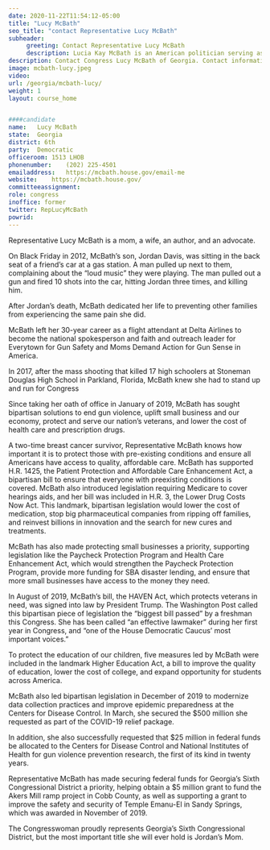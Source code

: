 ```yaml
---
date: 2020-11-22T11:54:12-05:00
title: "Lucy McBath"
seo_title: "contact Representative Lucy McBath"
subheader:
     greeting: Contact Representative Lucy McBath 
     description: Lucia Kay McBath is an American politician serving as the U.S. Representative for Georgia's 6th congressional district.
description: Contact Congress Lucy McBath of Georgia. Contact information for Lucy McBath includes email address, phone number, and mailing address.
image: mcbath-lucy.jpeg
video: 
url: /georgia/mcbath-lucy/
weight: 1
layout: course_home


####candidate
name:	Lucy McBath
state:	Georgia
district: 6th
party:	Democratic
officeroom:	1513 LHOB
phonenumber:	(202) 225-4501
emailaddress:	https://mcbath.house.gov/email-me
website:	https://mcbath.house.gov/
committeeassignment: 
role: congress
inoffice: former
twitter: RepLucyMcBath
powrid: 
---
```


Representative Lucy McBath is a mom, a wife, an author, and an advocate.

On Black Friday in 2012, McBath’s son, Jordan Davis, was sitting in the back seat of a friend’s car at a gas station. A man pulled up next to them, complaining about the “loud music” they were playing. The man pulled out a gun and fired 10 shots into the car, hitting Jordan three times, and killing him. 

After Jordan’s death, McBath dedicated her life to preventing other families from experiencing the same pain she did.

McBath left her 30-year career as a flight attendant at Delta Airlines to become the national spokesperson and faith and outreach leader for Everytown for Gun Safety and Moms Demand Action for Gun Sense in America. 

In 2017, after the mass shooting that killed 17 high schoolers at Stoneman Douglas High School in Parkland, Florida, McBath knew she had to stand up and run for Congress

Since taking her oath of office in January of 2019, McBath has sought bipartisan solutions to end gun violence, uplift small business and our economy, protect and serve our nation’s veterans, and lower the cost of health care and prescription drugs. 

A two-time breast cancer survivor, Representative McBath knows how important it is to protect those with pre-existing conditions and ensure all Americans have access to quality, affordable care. McBath has supported H.R. 1425, the Patient Protection and Affordable Care Enhancement Act, a bipartisan bill to ensure that everyone with preexisting conditions is covered. McBath also introduced legislation requiring Medicare to cover hearings aids, and her bill was included in H.R. 3, the Lower Drug Costs Now Act. This landmark, bipartisan legislation would lower the cost of medication, stop big pharmaceutical companies from ripping off families, and reinvest billions in innovation and the search for new cures and treatments. 

McBath has also made protecting small businesses a priority, supporting legislation like the Paycheck Protection Program and Health Care Enhancement Act, which would strengthen the Paycheck Protection Program, provide more funding for SBA disaster lending, and ensure that more small businesses have access to the money they need.

In August of 2019, McBath’s bill, the HAVEN Act, which protects veterans in need, was signed into law by President Trump. The Washington Post called this bipartisan piece of legislation the “biggest bill passed” by a freshman this Congress. She has been called “an effective lawmaker” during her first year in Congress, and “one of the House Democratic Caucus’ most important voices.” 

To protect the education of our children, five measures led by McBath were included in the landmark Higher Education Act, a bill to improve the quality of education, lower the cost of college, and expand opportunity for students across America. 

McBath also led bipartisan legislation in December of 2019 to modernize data collection practices and improve epidemic preparedness at the Centers for Disease Control. In March, she secured the $500 million she requested as part of the COVID-19 relief package. 

In addition, she also successfully requested that $25 million in federal funds be allocated to the Centers for Disease Control and National Institutes of Health for gun violence prevention research, the first of its kind in twenty years.

Representative McBath has made securing federal funds for Georgia’s Sixth Congressional District a priority, helping obtain a $5 million grant to fund the Akers Mill ramp project in Cobb County, as well as supporting a grant to improve the safety and security of Temple Emanu-El in Sandy Springs, which was awarded in November of 2019.

The Congresswoman proudly represents Georgia’s Sixth Congressional District, but the most important title she will ever hold is Jordan’s Mom.
